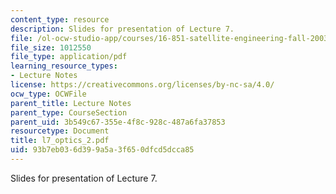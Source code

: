 ```yaml
---
content_type: resource
description: Slides for presentation of Lecture 7.
file: /ol-ocw-studio-app/courses/16-851-satellite-engineering-fall-2003/93b7eb036d399a5a3f650dfcd5dcca85_l7_optics_2.pdf
file_size: 1012550
file_type: application/pdf
learning_resource_types:
- Lecture Notes
license: https://creativecommons.org/licenses/by-nc-sa/4.0/
ocw_type: OCWFile
parent_title: Lecture Notes
parent_type: CourseSection
parent_uid: 3b549c67-355e-4f8c-928c-487a6fa37853
resourcetype: Document
title: l7_optics_2.pdf
uid: 93b7eb03-6d39-9a5a-3f65-0dfcd5dcca85
---
```

Slides for presentation of Lecture 7.